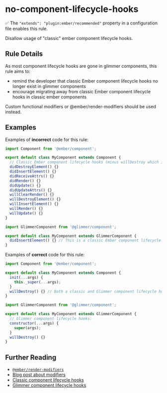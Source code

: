# no-component-lifecycle-hooks

✅ The `"extends": "plugin:ember/recommended"` property in a configuration file enables this rule.

Disallow usage of "classic" ember component lifecycle hooks.

## Rule Details

As most component lifecycle hooks are gone in glimmer components, this rule aims to:

- remind the developer that classic Ember component lifecycle hooks no longer exist in glimmer components
- encourage migrating away from classic Ember component lifecycle hooks in classic ember components

Custom functional modifiers or @ember/render-modifiers should be used instead.

## Examples

Examples of **incorrect** code for this rule:

```js
import Component from '@ember/component';

export default class MyComponent extends Component {
  // Classic Ember component lifecycle hooks (minus willDestroy which is also a Glimmer component lifecycle hook):
  didDestroyElement() {}
  didInsertElement() {}
  didReceiveAttrs() {}
  didRender() {}
  didUpdate() {}
  didUpdateAttrs() {}
  willClearRender() {}
  willDestroyElement() {}
  willInsertElement() {}
  willRender() {}
  willUpdate() {}
}
```

```js
import GlimmerComponent from '@glimmer/component';

export default class MyComponent extends GlimmerComponent {
  didInsertElement() {} // This is a classic Ember component lifecycle hook which can't be used in a Glimmer component.
}
```

Examples of **correct** code for this rule:

```js
import Component from '@ember/component';

export default class MyComponent extends Component {
  init(...args) {
    this._super(...args);
  }
  willDestroy() {} // Both a classic and Glimmer component lifecycle hook
}
```

```js
import GlimmerComponent from '@glimmer/component';

export default class MyComponent extends GlimmerComponent {
  // Glimmer component lifecycle hooks:
  constructor(...args) {
    super(args);
  }
  willDestroy() {}
}
```

## Further Reading

- [`@ember/render-modifiers`](https://github.com/emberjs/ember-render-modifiers)
- [Blog post about modifiers](https://blog.emberjs.com/2019/03/06/coming-soon-in-ember-octane-part-4.html)
- [Classic component lifecycle hooks](https://guides.emberjs.com/v3.4.0/components/the-component-lifecycle/#toc_order-of-lifecycle-hooks-called)
- [Glimmer component lifecycle hooks](https://guides.emberjs.com/release/upgrading/current-edition/glimmer-components/#toc_lifecycle-and-properties)
